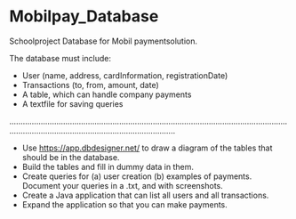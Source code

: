 # Mobilpay_Database


Schoolproject Database for Mobil paymentsolution.

The database must include:

* User (name, address, cardInformation, registrationDate)
* Transactions (to, from, amount, date)
* A table, which can handle company payments
* A textfile for saving queries

......................................................................................................................................................................................................

* Use https://app.dbdesigner.net/ to draw a diagram of the tables that should be in the database.
* Build the tables and fill in dummy data in them.
* Create queries for (a) user creation (b) examples of payments. Document your queries in a .txt, and with screenshots.
* Create a Java application that can list all users and all transactions.
* Expand the application so that you can make payments.
